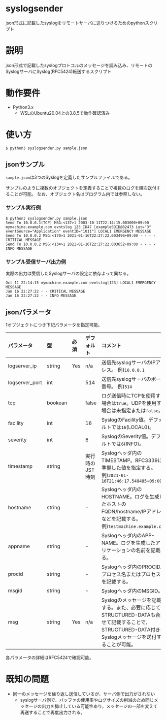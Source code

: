 # syslogsender
json形式に記載したsyslogをリモートサーバに送りつけるためのpythonスクリプト

# 説明
json形式で記載したsyslogプロトコルのメッセージを読み込み、リモートのSyslogサーバにSyslog(RFC5424)転送するスクリプト

# 動作要件
- Python3.x
    - WSLのUbuntu20.04上の3.8.5で動作確認済み

# 使い方
```
$ python3 syslogsender.py sample.json
```

## jsonサンプル
`sample.json`は3つのSyslogを定義したサンプルファイルである。

サンプルのように複数のオブジェクトを定義することで複数のログを順次送付することが可能。
なお、オブジェクト名はプログラム内では参照しない。

### サンプル実行例
```
$ python3 syslogsender.py sample.json
Send To 10.0.0.1(TCP) MSG:<137>1 2003-10-11T22:14:15.003000+09:00 mymachine.example.com evntslog 123 ID47 [exampleSDID@32473 iut="3" eventSource="Application" eventID="1011"] LOCAL1 EMERGENCY MESSAGE
Send To 10.0.0.2 MSG:<170>1 2021-01-16T22:27:22.003496+09:00 - - - - CRITICAL MESSAGE
Send To 10.0.0.2 MSG:<134>1 2021-01-16T22:27:22.003652+09:00 - - - - INFO MESSAGE
```

### サンプル受信サーバ出力例
実際の出力は受信したSyslogサーバの設定に依存よって異なる。
```
Oct 11 22:14:15 mymachine.example.com evntslog[123] LOCAL1 EMERGENCY MESSAGE
Jan 16 22:27:22 - - CRITICAL MESSAGE
Jan 16 22:27:22 - - INFO MESSAGE
```

## jsonパラメータ
1オブジェクトにつき下記パラメータを指定可能。

| パラメータ | 型 | 必須 | デフォルト | コメント |
| :--- | :--- | :--- | :--- | :--- |
| logserver_ip | string | Yes | n/a | 送信先syslogサーバのIPアドレス。 例)`10.0.0.1` |
| logserver_port | int | | 514 | 送信先syslogサーバのポート番号。 例)`514` |
| tcp | bookean | | false | ログ送信時にTCPを使用する場合は`true`。UDPを使用する場合は未指定または`false`。 |
| facility | int | | 16 | SyslogのFacility値。デフォルトでは`16`(LOCAL0)。 | 
| severity | int | | 6 | SyslogのSeverity値。デフォルトでは`6`(INFO)。|
| timestamp | string | | 実行時のJST時刻 | Syslogヘッダ内のTIMESTAMP。RFC3339に準拠した値を指定する。例)`2021-01-16T21:46:17.548485+09:00` |
| hostname | string | | - | Syslogヘッダ内のHOSTNAME。ログを生成したホストのFQDN/hostname/IPアドレスなどを記載する。例)`testmachine.example.com` |
| appname | string | | - | Syslogヘッダ内のAPP-NAME。ログを生成したアプリケーションの名前を記載する。 |
| procid | string | | - | Syslogヘッダ内のPROCID。プロセス名またはプロセスIDを記載する。 |
| msgid | string | | - | Syslogヘッダ内のMSGID。 |
| msg | string | Yes | n/a | Syslogのメッセージを記載する。また、必要に応じてSTRUCTURED-DATAも合わせて記載することで、STRUCTURED-DATA付きのSyslogメッセージを送付することが可能。 |

各パラメータの詳細はRFC5424で確認可能。


# 既知の問題
- 同一のメッセージを繰り返し送信しているが、サーバ側で出力がされない
    - syslogサーバ側で、バッファの使用率やログサイズの削減のため同じメッセージの出力を抑止している可能性あり。メッセージの一部を変えて再送することで再度出力される。